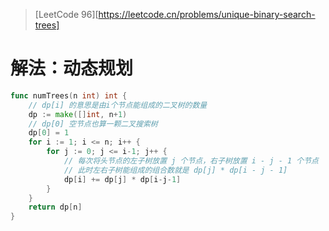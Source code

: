 > [LeetCode 96][https://leetcode.cn/problems/unique-binary-search-trees]

# 解法：动态规划

```go
func numTrees(n int) int {
	// dp[i] 的意思是由i个节点能组成的二叉树的数量
	dp := make([]int, n+1)
	// dp[0] 空节点也算一颗二叉搜索树
	dp[0] = 1
	for i := 1; i <= n; i++ {
		for j := 0; j <= i-1; j++ {
			// 每次将头节点的左子树放置 j 个节点，右子树放置 i - j - 1 个节点
			// 此时左右子树能组成的组合数就是 dp[j] * dp[i - j - 1]
			dp[i] += dp[j] * dp[i-j-1]
		}
	}
	return dp[n]
}
```

